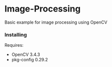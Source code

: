 # Image-Processing
Basic example for image processing using OpenCV

### Installing
Requires:
* OpenCV 3.4.3
* pkg-config 0.29.2
